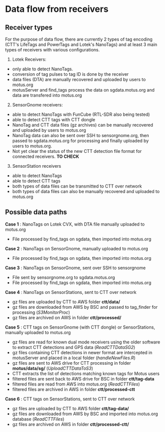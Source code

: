 
# Data flow from receivers

## Receiver types

For the purpose of data flow, there  are currently 2 types of tag encoding (CTT's LifeTags and PowerTags and Lotek's NanoTags) and at least 3 main types of receivers with various configurations.

1. Lotek Receivers: 
- only able to detect NanoTags.
- conversion of tag pulses to tag ID is done by the receiver 
- data files (DTA) are manually recovered and uploaded by users to motus.org
- motusServer and find_tags process the data on sgdata.motus.org and data are transfered into motus.org

2. SensorGnome receivers:
- able to detect NanoTags with FunCube (RTL-SDR also being tested)
- able to detect CTT tags with CTT dongle
- NanoTag and CTT data files (gz archives) can be manually recovered and uploaded by users to motus.org
- NanoTag data can also be sent over SSH to sensorgnome.org, then passed to sgdata.motus.org for processing and finally uploaded by users to motus.org. 
- Not yet clear the status of the new CTT detection file format for connected receivers. **TO CHECK**

3. SensorStation receivers
- able to detect NanoTags 
- able to detect CTT tags 
- both types of data files can be transmitted to CTT over network
- both types of data files can also be manually recovered and uploaded to motus.org

## Possible data paths

**Case 1** : NanoTags on Lotek CVX, with DTA file manually uploaded to motus.org

- File processed by find_tags on sgdata, then imported into motus.org

**Case 2** : NanoTags on SensorGnome, manually uploaded to motus.org

- File processed by find_tags on sgdata, then imported into motus.org

**Case 3** : NanoTags on SensorGnome, sent over SSH to sensorgnome

- File sent by sensorgnome.org to sgdata.motus.org
- File processed by find_tags on sgdata, then imported into motus.org

**Case 4** : NanoTags on SensorStations, sent to CTT over network

- gz files are uploaded by CTT to AWS folder **ctt/data/** 
- gz files are downloaded from AWS by BSC and passed to tag_finder for processing (*S3MonitorProc*)
- gz files are archived on AWS in folder **ctt/processed/**

**Case 5** : CTT tags on SensorGnome (with CTT dongle) or SensorStations, manually uploaded to motus.org 

- gz files are read for known dual mode receivers using the older software to extract CTT detections and GPS data (*ReadCTTDataSG2*)
- gz files containing CTT detections in newer format are intercepted in motusServer and placed in a local folder (*handleNewFiles.R*)
- gz files are sent to AWS drive for CTT processing in folder **motus/data/sg/**  (*UploadCTTDataToS3*) 
- CTT extracts the list of detections matching known tags for Motus users
- filtered files are sent back to AWS drive for BSC in folder **ctt/tag-data** 
- filtered files are read from AWS into motus.org (*ReadCTTFiles*)
- filtered files are archived in AWS in folder **ctt/processed-ctt**

**Case 6** : CTT tags on SensorStations, sent to CTT over network

- gz files are uploaded by CTT to AWS folder **ctt/tag-data/** 
- gz files are downloaded from AWS by BSC and imported into motus.org database (*ReadCTTFiles*)
- gz files are archived on AWS in folder **ctt/processed-ctt/**

